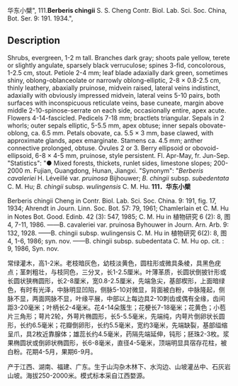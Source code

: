 华东小檗",
111.**Berberis chingii** S. S. Cheng Contr. Biol. Lab. Sci. Soc. China, Bot. Ser. 9: 191. 1934.",

## Description
Shrubs, evergreen, 1-2 m tall. Branches dark gray; shoots pale yellow, terete or slightly angulate, sparsely black verruculose; spines 3-fid, concolorous, 1-2.5 cm, stout. Petiole 2-4 mm; leaf blade adaxially dark green, sometimes shiny, oblong-oblanceolate or narrowly oblong-elliptic, 2-8 × 0.8-2.5 cm, thinly leathery, abaxially pruinose, midvein raised, lateral veins indistinct, adaxially with obviously impressed midvein, lateral veins 5-10 pairs, both surfaces with inconspicuous reticulate veins, base cuneate, margin above middle 2-10-spinose-serrate on each side, occasionally entire, apex acute. Flowers 4-14-fascicled. Pedicels 7-18 mm; bractlets triangular. Sepals in 2 whorls; outer sepals elliptic, 5-5.5 mm, apex obtuse; inner sepals obovate-oblong, ca. 6.5 mm. Petals obovate, ca. 5.5 × 3 mm, base clawed, with approximate glands, apex emarginate. Stamens ca. 4.5 mm; anther connective prolonged, obtuse. Ovules 2 or 3. Berry ellipsoid or obovoid-ellipsoid, 6-8 × 4-5 mm, pruinose, style persistent. Fl. Apr-May, fr. Jun-Sep.
  "Statistics": "● Mixed forests, thickets, runlet sides, limestone slopes; 200-2000 m. Fujian, Guangdong, Hunan, Jiangxi.
  "Synonym": "*Berberis cavaleriei* H. Léveillé var. *pruinosa* Bijhouwer; *B. chingii* subsp. *subedentata* C. M. Hu; *B. chingii* subsp. *wulingensis* C. M. Hu.
**111．华东小檗**

Berberis chingii Cheng in Contr. Biol. Lab. Sci. Soc. China. 9: 191, fig. 17, 1934; Ahrendt in Journ. Linn. Soc. Bot. 57: 79, 1961; Chamlerlain et C. M. Hu in Notes Bot. Good. Edinb. 42 (3): 547, 1985; C. M. Hu in 植物研究 6 (2): 8, 图4, 7-11, 1986. ——B. cavaleriei var. pruinosa Byhouwer in Journ. Arn. Arb. 9: 132, 1928. ——B. chingii subsp. wulingensis C. M. Hu in 植物研究 6(2): 8, 图4, 1-6, 1986; syn. nov. ——B. chingii subsp. subedentata C. M. Hu op. cit. : 9, 1986, Syn. nov.

常绿灌木，高1-2米。老枝暗灰色，幼枝淡黄色，圆柱形或微具条棱，具黑色疣点；茎刺粗壮，与枝同色，三分叉，长1-2.5厘米。叶薄革质，长圆状倒披针形或长圆状狭椭圆形，长2-8厘米，宽0.8-2.5厘米，先端急尖，基部楔形，上面暗绿色，有时有光泽，中脉明显凹陷，侧脉5-10对微显，背面被白粉，中脉隆起，侧脉不显，两面网脉不显，叶缘平展，中部以上每边具2-10刺齿或偶有全缘，齿间距3-20毫米；叶柄长2-4毫米。花4-14朵簇生；花梗长7-18毫米；花黄色；小苞片三角形；萼片2轮，外萼片椭圆形，长5-5.5毫米，先端纯，内萼片倒卵状长圆形，长约6.5毫米；花瓣倒卵形，长约5.5毫米，宽约3毫米，先端缺裂，基部缢缩呈爪，具2枚近靠腺体；雄蕊长约4.5毫米，药隔先端延伸，钝形；胚珠2-3枚。浆果椭圆状或倒卵状椭圆形，长6-8毫米，直径4-5毫米，顶端明显具宿存花柱，被白粉。花期4-5月，果期6-9月。

产于江西、湖南、福建、广东。生于山沟杂木林下、水沟边、山坡灌丛中、石灰岩山坡。海拔250-2000米。模式标本采自江西婺源。
